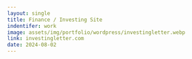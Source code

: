 ```yaml
---
layout: single
title: Finance / Investing Site
indentifer: work
image: assets/img/portfolio/wordpress/investingletter.webp
link: investingletter.com
date: 2024-08-02
---
```

